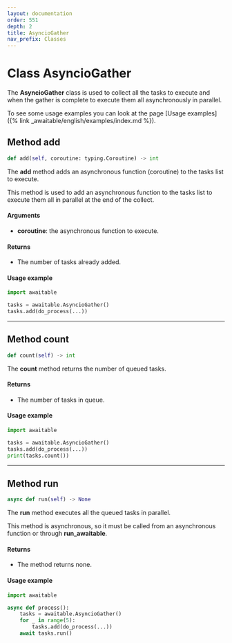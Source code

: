 ```yaml
---
layout: documentation
order: 551
depth: 2
title: AsyncioGather
nav_prefix: Classes
---
```


# Class AsyncioGather

The **AsyncioGather** class is used to collect all the tasks to execute and
when the gather is complete to execute them all asynchronously in parallel.

To see some usage examples you can look at the page
[Usage examples]({% link _awaitable/english/examples/index.md %}).

## Method add

```python
def add(self, coroutine: typing.Coroutine) -> int
```

The **add** method adds an asynchronous function (coroutine) to the tasks list
to execute.

This method is used to add an asynchronous function to the tasks list to
execute them all in parallel at the end of the collect.

#### Arguments

- **coroutine**: the asynchronous function to execute.

#### Returns

- The number of tasks already added.

#### Usage example

```python
import awaitable

tasks = awaitable.AsyncioGather()
tasks.add(do_process(...))
```

---

## Method count

```python
def count(self) -> int
```

The **count** method returns the number of queued tasks.

#### Returns

- The number of tasks in queue.

#### Usage example

```python
import awaitable

tasks = awaitable.AsyncioGather()
tasks.add(do_process(...))
print(tasks.count())
```

---

## Method run

```python
async def run(self) -> None
```

The **run** method executes all the queued tasks in parallel.

This method is asynchronous, so it must be called from an asynchronous function
or through **run_awaitable**.

#### Returns

- The method returns none.

#### Usage example

```python
import awaitable

async def process():
    tasks = awaitable.AsyncioGather()
    for _ in range(5):
        tasks.add(do_process(...))
    await tasks.run()
```
